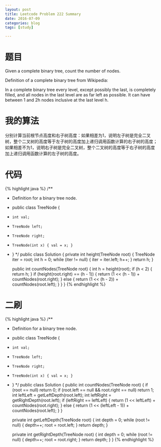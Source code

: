 ```yaml
---
layout: post
title: Leetcode Problem 222 Summary
date: 2016-07-09
categories: blog
tags: [study]

---
```


# 题目

Given a complete binary tree, count the number of nodes.

Definition of a complete binary tree from Wikipedia:

In a complete binary tree every level, except possibly the last, is completely filled, and all nodes in the last level are as far left as possible. It can have between 1 and 2h nodes inclusive at the last level h.

# 我的算法

分别计算当前根节点高度和右子树高度：如果相差为1，说明左子树是完全二叉树，整个二叉树的高度等于左子树的高度加上递归调用函数计算的右子树的高度；如果相差不为1，说明右子树是完全二叉树，整个二叉树的高度等于右子树的高度加上递归调用函数计算的左子树的高度。

# 代码

{% highlight java %}
/**
 * Definition for a binary tree node.
 * public class TreeNode {
 *     int val;
 *     TreeNode left;
 *     TreeNode right;
 *     TreeNode(int x) { val = x; }
 * }
 */
public class Solution {
    private int height(TreeNode root) {
        TreeNode iter = root;
        int h = 0;
        while (iter != null) {
            iter = iter.left;
            h++;
        }
        return h;
    }
    
    public int countNodes(TreeNode root) {
        int h = height(root);
        if (h < 2) {
            return h;
        }
        if (height(root.right) == (h - 1)) {
            return (1 << (h - 1)) + countNodes(root.right);
        } else {
            return (1 << (h - 2)) + countNodes(root.left);
        }
    }
}
{% endhighlight %}

# 二刷

{% highlight java %}
/**
 * Definition for a binary tree node.
 * public class TreeNode {
 *     int val;
 *     TreeNode left;
 *     TreeNode right;
 *     TreeNode(int x) { val = x; }
 * }
 */
public class Solution {
    public int countNodes(TreeNode root) {
        if (root == null) return 0;
        if (root.left == null && root.right == null) return 1;
        int leftLeft = getLeftDepth(root.left);
        int leftRight = getRightDepth(root.left);
        if (leftRight == leftLeft) {
            return (1 << leftLeft) + countNodes(root.right);
        } else {
            return (1 << (leftLeft - 1)) + countNodes(root.left);
        }
    }
    
    private int getLeftDepth(TreeNode root) {
        int depth = 0;
        while (root != null) {
            depth++;
            root = root.left;
        }
        return depth;
    }
    
    private int getRightDepth(TreeNode root) {
        int depth = 0;
        while (root != null) {
            depth++;
            root = root.right;
        }
        return depth;
    }
}
{% endhighlight %}